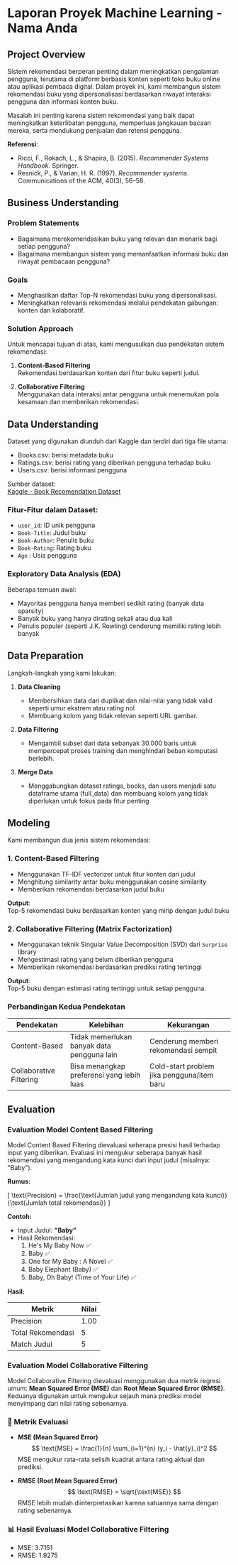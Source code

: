 # Laporan Proyek Machine Learning - Nama Anda

## Project Overview

Sistem rekomendasi berperan penting dalam meningkatkan pengalaman pengguna, terutama di platform berbasis konten seperti toko buku online atau aplikasi pembaca digital. Dalam proyek ini, kami membangun sistem rekomendasi buku yang dipersonalisasi berdasarkan riwayat interaksi pengguna dan informasi konten buku.

Masalah ini penting karena sistem rekomendasi yang baik dapat meningkatkan keterlibatan pengguna, memperluas jangkauan bacaan mereka, serta mendukung penjualan dan retensi pengguna.

**Referensi**:
- Ricci, F., Rokach, L., & Shapira, B. (2015). *Recommender Systems Handbook*. Springer.
- Resnick, P., & Varian, H. R. (1997). *Recommender systems*. Communications of the ACM, 40(3), 56–58.

## Business Understanding

### Problem Statements

- Bagaimana merekomendasikan buku yang relevan dan menarik bagi setiap pengguna?
- Bagaimana membangun sistem yang memanfaatkan informasi buku dan riwayat pembacaan pengguna?

### Goals

- Menghasilkan daftar Top-N rekomendasi buku yang dipersonalisasi.
- Meningkatkan relevansi rekomendasi melalui pendekatan gabungan: konten dan kolaboratif.

### Solution Approach

Untuk mencapai tujuan di atas, kami mengusulkan dua pendekatan sistem rekomendasi:

1. **Content-Based Filtering**  
   Rekomendasi berdasarkan konten dari fitur buku seperti judul.

2. **Collaborative Filtering**  
   Menggunakan data interaksi antar pengguna untuk menemukan pola kesamaan dan memberikan rekomendasi.

## Data Understanding

Dataset yang digunakan diunduh dari Kaggle dan terdiri dari tiga file utama:
- Books.csv: berisi metadata buku
- Ratings.csv: berisi rating yang diberikan pengguna terhadap buku
- Users.csv: berisi informasi pengguna

Sumber dataset:  
[Kaggle - Book Recomendation Dataset](https://www.kaggle.com/datasets/arashnic/book-recommendation-dataset)

### Fitur-Fitur dalam Dataset:

- `user_id`: ID unik pengguna
- `Book-Title`: Judul buku
- `Book-Author`: Penulis buku
- `Book-Rating`: Rating buku
- `Age` : Usia pengguna

### Exploratory Data Analysis (EDA)

Beberapa temuan awal:
- Mayoritas pengguna hanya memberi sedikit rating (banyak data sparsity)
- Banyak buku yang hanya dirating sekali atau dua kali
- Penulis populer (seperti J.K. Rowling) cenderung memiliki rating lebih banyak

## Data Preparation

Langkah-langkah yang kami lakukan:

1. **Data Cleaning**  
   - Membersihkan data dari duplikat dan nilai-nilai yang tidak valid seperti umur ekstrem atau rating nol
   - Membuang kolom yang tidak relevan seperti URL gambar.

2. **Data Filtering**  
   - Mengambil subset dari data sebanyak 30.000 baris untuk mempercepat proses training dan menghindari beban komputasi berlebih.

3. **Merge Data**  
   - Menggabungkan dataset ratings, books, dan users menjadi satu dataframe utama (full_data) dan membuang kolom yang tidak diperlukan untuk fokus pada fitur penting

## Modeling

Kami membangun dua jenis sistem rekomendasi:

### 1. Content-Based Filtering

- Menggunakan TF-IDF vectorizer untuk fitur konten dari judul
- Menghitung similarity antar buku menggunakan cosine similarity
- Memberikan rekomendasi berdasarkan judul buku

**Output**:  
Top-5 rekomendasi buku berdasarkan konten yang mirip dengan judul buku

### 2. Collaborative Filtering (Matrix Factorization)

- Menggunakan teknik Singular Value Decomposition (SVD) dari `Surprise` library
- Mengestimasi rating yang belum diberikan pengguna
- Memberikan rekomendasi berdasarkan prediksi rating tertinggi

**Output**:  
Top-5 buku dengan estimasi rating tertinggi untuk setiap pengguna.

### Perbandingan Kedua Pendekatan

| Pendekatan             | Kelebihan                                  | Kekurangan                                  |
|------------------------|--------------------------------------------|---------------------------------------------|
| Content-Based          | Tidak memerlukan banyak data pengguna lain | Cenderung memberi rekomendasi sempit        |
| Collaborative Filtering| Bisa menangkap preferensi yang lebih luas  | Cold-start problem jika pengguna/item baru  |

## Evaluation
### Evaluation Model Content Based Filtering
Model Content Based Filtering dievaluasi seberapa presisi hasil terhadap input yang diberikan. Evaluasi ini mengukur seberapa banyak hasil rekomendasi yang mengandung kata kunci dari input judul (misalnya: "Baby").

**Rumus:**

\[
\text{Precision} = \frac{\text{Jumlah judul yang mengandung kata kunci}}{\text{Jumlah total rekomendasi}}
\]

**Contoh:**
- Input Judul: **"Baby"**
- Hasil Rekomendasi:
  1. He's My Baby Now ✅
  2. Baby ✅
  3. One for My Baby : A Novel ✅
  4. Baby Elephant (Baby) ✅
  5. Baby, Oh Baby! (Time of Your Life) ✅

**Hasil:**

| Metrik           | Nilai    |
|------------------|----------|
| Precision        | 1.00     |
| Total Rekomendasi| 5        |
| Match Judul      | 5        |

### Evaluation Model Collaborative Filtering
Model Collaborative Filtering dievaluasi menggunakan dua metrik regresi umum: **Mean Squared Error (MSE)** dan **Root Mean Squared Error (RMSE)**.  
Keduanya digunakan untuk mengukur sejauh mana prediksi model menyimpang dari nilai rating sebenarnya.

### 📐 Metrik Evaluasi

- **MSE (Mean Squared Error)**  
  $$
  \text{MSE} = \frac{1}{n} \sum_{i=1}^{n} (y_i - \hat{y}_i)^2
  $$
  MSE mengukur rata-rata selisih kuadrat antara rating aktual dan prediksi.

- **RMSE (Root Mean Squared Error)**  
  $$
  \text{RMSE} = \sqrt{\text{MSE}}
  $$
  RMSE lebih mudah diinterpretasikan karena satuannya sama dengan rating sebenarnya.

### 📊 Hasil Evaluasi Model Collaborative Filtering
- MSE: 3.7151
- RMSE: 1.9275
